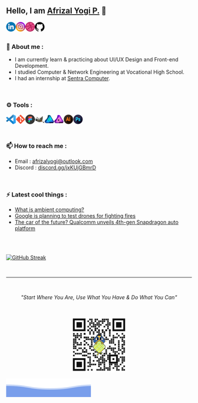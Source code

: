 <!-- Afrizal Yogi - README Profiles -->

## Hello, I am <a href="https://afrizalyogi.github.io" target="_blank">Afrizal Yogi P.</a> 👋

<a href="https://www.linkedin.com/in/afrizalyogi" target="_blank"> 
	<img src="https://github.com/afrizalyogi/afrizalyogi.github.io/blob/master/Assets/Icons/LinkedIn.png" align="left" alt="LinkedIn"/>
</a>
<a href="https://www.instagram.com/afrizalyogi.id/" target="_blank">
	<img src="https://github.com/afrizalyogi/afrizalyogi.github.io/blob/master/Assets/Icons/Instagram.png" align="left" alt="Instagram"/>
</a>
<a href="https://dribbble.com/afrizalyogi" target="_blank"> 
	<img src="https://github.com/afrizalyogi/afrizalyogi.github.io/blob/master/Assets/Icons/Dribbble.png" align="left" alt="Dribbble"/>
</a>
<a href="https://github.com/afrizalyogi" target="_blank"> 
	<img src="https://github.com/afrizalyogi/afrizalyogi.github.io/blob/master/Assets/Icons/Github.png" align="left" alt="Github"/>
</a>

<br>
<br>

### 📖 About me :
- I am currently learn & practicing about UI/UX Design and Front-end Development.
- I studied Computer & Network Engineering at Vocational High School.
- I had an internship at <a href="https://www.sentracomputer.com" target="_blank">Sentra Computer</a>.

<br>

### ⚙ Tools :
<a href="https://code.visualstudio.com/" target="_blank"> 
	<img src="https://github.com/afrizalyogi/afrizalyogi.github.io/blob/master/Assets/Icons/VSCode.png" align="left" alt="VS Code"/>
</a>
<a href="https://git-scm.com/" target="_blank">
	<img src="https://github.com/afrizalyogi/afrizalyogi.github.io/blob/master/Assets/Icons/Git.png" align="left" alt="Git"/> 
</a>
<a href="https://www.figma.com/" target="_blank">
	<img src="https://github.com/afrizalyogi/afrizalyogi.github.io/blob/master/Assets/Icons/Figma.png" align="left" alt="Figma"/>
</a>
<a href="https://www.gimp.org/" target="_blank">
	<img src="https://github.com/afrizalyogi/afrizalyogi.github.io/blob/master/Assets/Icons/GIMP.png" align="left" alt="GIMP"/>
</a>
<a href="https://affinity.serif.com/en-us/designer/" target="_blank">
	<img src="https://github.com/afrizalyogi/afrizalyogi.github.io/blob/master/Assets/Icons/AffinityDesigner.png" align="left" alt="Affinity Designer"/>
</a>
<a href="https://affinity.serif.com/en-us/photo/" target="_blank">
	<img src="https://github.com/afrizalyogi/afrizalyogi.github.io/blob/master/Assets/Icons/AffinityPhoto.png" align="left" alt="Affinity Photo"/>
</a>
<a href="https://www.adobe.com/products/illustrator.html" target="_blank">
	<img src="https://github.com/afrizalyogi/afrizalyogi.github.io/blob/master/Assets/Icons/AdobeIllustrator.png" align="left" alt="Adobe Illustrator"/>
</a>
<a href="https://www.adobe.com/products/photoshop.html" target="_blank">
	<img src="https://github.com/afrizalyogi/afrizalyogi.github.io/blob/master/Assets/Icons/AdobePhotoshop.png" align="left" alt="Adobe Photoshop"/>
</a>

<br>
<br>
<br>

### 📫 How to reach me :
- Email : <a href="mailto:afrizalyogi@outlook.com" target="_blank">afrizalyogi@outlook.com</a>
- Discord : <a href="https://discord.gg/jxKUjGBmrD" target="_blank">discord.gg/jxKUjGBmrD</a>

<br>

### ⚡ Latest cool things :
- [What is ambient computing?](https://www.digitaltrends.com/computing/what-is-ambient-computing/)
- [Google is planning to test drones for fighting fires](https://www.digitaltrends.com/news/google-is-planning-to-test-drones-for-fighting-fires/)
- [The car of the future? Qualcomm unveils 4th-gen Snapdragon auto platform](https://www.digitaltrends.com/cars/qualcomm-4th-gen-snapdragon-automotive-cockpit/)

<br>
<br>

[![GitHub Streak](http://github-readme-streak-stats.herokuapp.com?user=afrizalyogi&theme=algolia&hide_border=true)](https://git.io/streak-stats)

<br>

---

<br>

<p align="center">
  <i>"Start Where You Are, Use What You Have & Do What You Can"</i>
</p>

<br>
	
<p  align="center">
	<a href="https://www.adobe.com/products/photoshop.html" target="_blank">
		<img src="https://github.com/afrizalyogi/afrizalyogi.github.io/blob/master/Assets/Images/Saweria_QR.jpg" alt="Support Me" width="150px"/>
	</a>
</p>

![Afrizal Yogi](https://github.com/afrizalyogi/afrizalyogi.github.io/blob/master/Assets/GIF/bottom_header.svg?raw=true)
